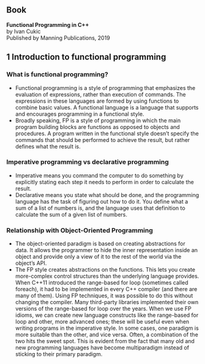 ## Book
<b>Functional Programming in C++</b>  
by Ivan Cukic  
Published by Manning Publications, 2019  


## 1 Introduction to functional programming

### What is functional programming?
- Functional programming is a style of programming that emphasizes the evaluation of expressions, rather than execution of commands. The expressions in these languages are formed by using functions to combine basic values. A functional language is a language that supports and encourages programming in a functional style.
- Broadly speaking, FP is a style of programming in which the main program building blocks are functions as opposed to objects and procedures. A program written in the functional style doesn’t specify the commands that should be performed to achieve the result, but rather defines what the result is.

### Imperative programming vs declarative programming
- Imperative means you command the computer to do something by explicitly stating each step it needs to perform in order to calculate the result.
- Declarative means you state what should be done, and the programming language has the task of figuring out how to do it. You define what a sum of a list of numbers is, and the language uses that definition to calculate the sum of a given list of numbers.

### Relationship with Object-Oriented Programming
- The object-oriented paradigm is based on creating abstractions for data. It allows the programmer to hide the inner representation inside an object and provide only a view of it to the rest of the world via the object’s API.
- The FP style creates abstractions on the functions. This lets you create more-complex control structures than the underlying language provides. When C++11 introduced the range-based for loop (sometimes called foreach), it had to be implemented in every C++ compiler (and there are many of them). Using FP techniques, it was possible to do this without changing the compiler. Many third-party libraries implemented their own versions of the range-based for loop over the years. When we use FP idioms, we can create new language constructs like the range-based for loop and other, more advanced ones; these will be useful even when writing programs in the imperative style.
In some cases, one paradigm is more suitable than the other, and vice versa. Often, a combination of the two hits the sweet spot. This is evident from the fact that many old and new programming languages have become multiparadigm instead of sticking to their primary paradigm.
